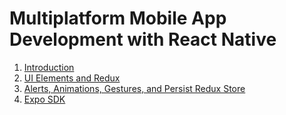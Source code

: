 # Multiplatform Mobile App Development with React Native
1. [Introduction]()
2. [UI Elements and Redux]()
3. [Alerts, Animations, Gestures, and Persist Redux Store]()
4. [Expo SDK]()
